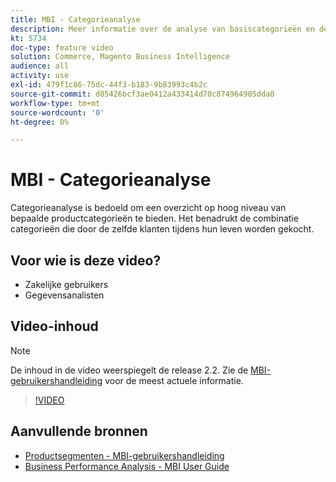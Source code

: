```yaml
---
title: MBI - Categorieanalyse
description: Meer informatie over de analyse van basiscategorieën en de waarde van de levensduur van de klant.
kt: 5734
doc-type: feature video
solution: Commerce, Magento Business Intelligence
audience: all
activity: use
exl-id: 479f1c86-75dc-44f3-b183-9b83993c4b2c
source-git-commit: d85426bcf3ae0412a433414d70c874964905dda0
workflow-type: tm+mt
source-wordcount: '0'
ht-degree: 0%

---
```


# MBI - Categorieanalyse

Categorieanalyse is bedoeld om een overzicht op hoog niveau van bepaalde productcategorieën te bieden. Het benadrukt de combinatie categorieën die door de zelfde klanten tijdens hun leven worden gekocht.

## Voor wie is deze video?

- Zakelijke gebruikers
- Gegevensanalisten

## Video-inhoud

>[!NOTE]
>
>De inhoud in de video weerspiegelt de release 2.2. Zie de [MBI-gebruikershandleiding](https://experienceleague.adobe.com/docs/commerce-business-intelligence/mbi/guide-overview.html) voor de meest actuele informatie.

>[!VIDEO](https://video.tv.adobe.com/v/37904?quality=12&learn=on)

## Aanvullende bronnen

- [Productsegmenten - MBI-gebruikershandleiding](https://experienceleague.adobe.com/docs/commerce-business-intelligence/mbi/best-practices/data/segment-filter.html#product-segments)
- [Business Performance Analysis - MBI User Guide](https://experienceleague.adobe.com/docs/commerce-business-intelligence/mbi/analyze/customers/rfm-analysis.html)
